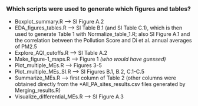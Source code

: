 ### Which scripts were used to generate which figures and tables?

* Boxplot_summary.R --> SI Figure A.2
* EDA_figures_tables.R --> SI Table B.1 (and SI Table C.1), which is then used to generate Table 1 with Normalize_table_1.R; also SI Figure A.1 and the correlation between the Pollution Score and Di et al. annual averages of PM2.5
* Explore_AQI_cutoffs.R --> SI Table A.2
* Make_figure-1_maps.R --> Figure 1 _(who would have guessed)_
* Plot_multiple_MEs.R --> Figures 3-5
* Plot_multiple_MEs_SI.R --> SI Figures B.1, B.2, C.1-C.5
* Summarize_MEs.R --> first column of Table 2 (other columns were obtained directly from the \*All_PA_sites_results.csv files generated by Merging_results.R)
* Visualize_differential_MEs.R --> SI Figure A.3
